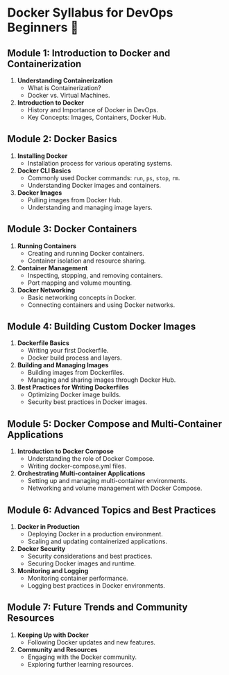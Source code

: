 # Docker Syllabus for DevOps Beginners 🐳

## Module 1: Introduction to Docker and Containerization
1. **Understanding Containerization**
   - What is Containerization?
   - Docker vs. Virtual Machines.
2. **Introduction to Docker**
   - History and Importance of Docker in DevOps.
   - Key Concepts: Images, Containers, Docker Hub.

## Module 2: Docker Basics
1. **Installing Docker**
   - Installation process for various operating systems.
2. **Docker CLI Basics**
   - Commonly used Docker commands: `run`, `ps`, `stop`, `rm`.
   - Understanding Docker images and containers.
3. **Docker Images**
   - Pulling images from Docker Hub.
   - Understanding and managing image layers.

## Module 3: Docker Containers
1. **Running Containers**
   - Creating and running Docker containers.
   - Container isolation and resource sharing.
2. **Container Management**
   - Inspecting, stopping, and removing containers.
   - Port mapping and volume mounting.
3. **Docker Networking**
   - Basic networking concepts in Docker.
   - Connecting containers and using Docker networks.

## Module 4: Building Custom Docker Images
1. **Dockerfile Basics**
   - Writing your first Dockerfile.
   - Docker build process and layers.
2. **Building and Managing Images**
   - Building images from Dockerfiles.
   - Managing and sharing images through Docker Hub.
3. **Best Practices for Writing Dockerfiles**
   - Optimizing Docker image builds.
   - Security best practices in Docker images.

## Module 5: Docker Compose and Multi-Container Applications
1. **Introduction to Docker Compose**
   - Understanding the role of Docker Compose.
   - Writing docker-compose.yml files.
2. **Orchestrating Multi-container Applications**
   - Setting up and managing multi-container environments.
   - Networking and volume management with Docker Compose.

## Module 6: Advanced Topics and Best Practices
1. **Docker in Production**
   - Deploying Docker in a production environment.
   - Scaling and updating containerized applications.
2. **Docker Security**
   - Security considerations and best practices.
   - Securing Docker images and runtime.
3. **Monitoring and Logging**
   - Monitoring container performance.
   - Logging best practices in Docker environments.

## Module 7: Future Trends and Community Resources
1. **Keeping Up with Docker**
   - Following Docker updates and new features.
2. **Community and Resources**
   - Engaging with the Docker community.
   - Exploring further learning resources.
